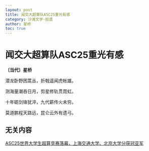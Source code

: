 ```yaml
---
layout: post
title: 闻交大超算队ASC25重光有感
category: 沙滩文学-拾遗
author: 星桥
toc: true
---
```


# 闻交大超算队ASC25重光有感

**〔当代〕星桥**

潜龙卧野困蒿丛，折戟遥闻虎帐雄。

测海量潮吞日月，剪星修轨贯霓虹。

十年砺剑锋犹淬，九代薪传火未穷。

莫道鹏程天路远，昆仑云外有遗弓。

## 无关内容

[ASC25世界大学生超算竞赛落幕，上海交通大学、北京大学分获冠亚军](https://mp.weixin.qq.com/s/gnSRyAiFmj8cikjE4v3Osw)